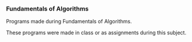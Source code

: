 ### Fundamentals of Algorithms
Programs made during Fundamentals of Algorithms.

These programs were made in class or as assignments during this subject.
